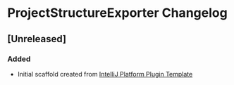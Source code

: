 <!-- Keep a Changelog guide -> https://keepachangelog.com -->

# ProjectStructureExporter Changelog

## [Unreleased]
### Added
- Initial scaffold created from [IntelliJ Platform Plugin Template](https://github.com/JetBrains/intellij-platform-plugin-template)
